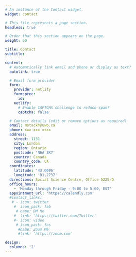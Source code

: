 ```yaml
---
# An instance of the Contact widget.
widget: contact

# This file represents a page section.
headless: true

# Order that this section appears on the page.
weight: 60

title: Contact
subtitle:

content:
  # Automatically link email and phone or display as text?
  autolink: true

  # Email form provider
  form:
    provider: netlify
    formspree:
      id:
    netlify:
      # Enable CAPTCHA challenge to reduce spam?
      captcha: false

  # Contact details (edit or remove options as required)
  email: mstackh@uwo.ca
  phone: xxx-xxx-xxxx
  address:
    street: 1151
    city: London
    region: Ontario
    postcode: 'N6A 3K7'
    country: Canada
    country_code: CA
  coordinates:
    latitude: '43.0096'
    longitude: '81.2737'
  directions: Social Science Centre, Office 5225-D
  office_hours:
    - 'Monday through Friday - 9:00 to 5:00, EST'
  appointment_url: 'https://calendly.com'
  #contact_links:
   # - icon: twitter
    #  icon_pack: fab
     # name: DM Me
    #  link: 'https://twitter.com/Twitter'
    #- icon: video
     # icon_pack: fas
      #name: Zoom Me
      #link: 'https://zoom.com'

design:
  columns: '2'
---
```

